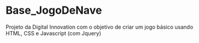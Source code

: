# Base_JogoDeNave
Projeto da Digital Innovation com o objetivo de criar um jogo básico usando HTML, CSS e Javascript (com Jquery)
